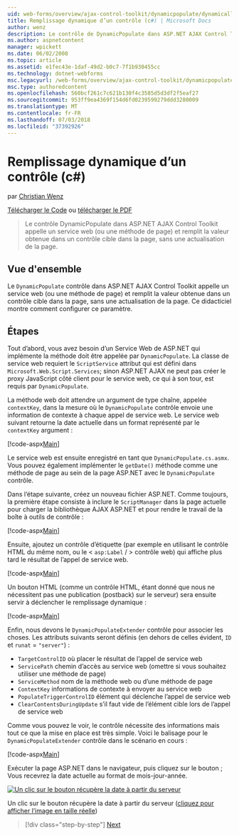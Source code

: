 ```yaml
---
uid: web-forms/overview/ajax-control-toolkit/dynamicpopulate/dynamically-populating-a-control-cs
title: Remplissage dynamique d’un contrôle (c#) | Microsoft Docs
author: wenz
description: Le contrôle de DynamicPopulate dans ASP.NET AJAX Control Toolkit appelle un service web (ou une méthode de page) et remplit la valeur obtenue dans un contrôle cible sur t...
ms.author: aspnetcontent
manager: wpickett
ms.date: 06/02/2008
ms.topic: article
ms.assetid: e1fec43e-1daf-49d2-b0c7-7f1b930455cc
ms.technology: dotnet-webforms
msc.legacyurl: /web-forms/overview/ajax-control-toolkit/dynamicpopulate/dynamically-populating-a-control-cs
msc.type: authoredcontent
ms.openlocfilehash: 560bcf261c7c621b130f4c3585d5d3df2f5eaf27
ms.sourcegitcommit: 953ff9ea4369f154d6fd0239599279ddd3280009
ms.translationtype: MT
ms.contentlocale: fr-FR
ms.lasthandoff: 07/03/2018
ms.locfileid: "37392926"
---
```

<a name="dynamically-populating-a-control-c"></a>Remplissage dynamique d’un contrôle (c#)
====================
par [Christian Wenz](https://github.com/wenz)

[Télécharger le Code](http://download.microsoft.com/download/d/8/f/d8f2f6f9-1b7c-46ad-9252-e1fc81bdea3e/dynamicpopulate0.cs.zip) ou [télécharger le PDF](http://download.microsoft.com/download/b/6/a/b6ae89ee-df69-4c87-9bfb-ad1eb2b23373/dynamicpopulate0CS.pdf)

> Le contrôle DynamicPopulate dans ASP.NET AJAX Control Toolkit appelle un service web (ou une méthode de page) et remplit la valeur obtenue dans un contrôle cible dans la page, sans une actualisation de la page.


## <a name="overview"></a>Vue d'ensemble

Le `DynamicPopulate` contrôle dans ASP.NET AJAX Control Toolkit appelle un service web (ou une méthode de page) et remplit la valeur obtenue dans un contrôle cible dans la page, sans une actualisation de la page. Ce didacticiel montre comment configurer ce paramètre.

## <a name="steps"></a>Étapes

Tout d’abord, vous avez besoin d’un Service Web de ASP.NET qui implémente la méthode doit être appelée par `DynamicPopulate`. La classe de service web requiert le `ScriptService` attribut qui est défini dans `Microsoft.Web.Script.Services`; sinon ASP.NET AJAX ne peut pas créer le proxy JavaScript côté client pour le service web, ce qui à son tour, est requis par `DynamicPopulate`.

La méthode web doit attendre un argument de type chaîne, appelée `contextKey`, dans la mesure où le `DynamicPopulate` contrôle envoie une information de contexte à chaque appel de service web. Le service web suivant retourne la date actuelle dans un format représenté par le `contextKey` argument :

[!code-aspx[Main](dynamically-populating-a-control-cs/samples/sample1.aspx)]

Le service web est ensuite enregistré en tant que `DynamicPopulate.cs.asmx`. Vous pouvez également implémenter le `getDate()` méthode comme une méthode de page au sein de la page ASP.NET avec le `DynamicPopulate` contrôle.

Dans l’étape suivante, créez un nouveau fichier ASP.NET. Comme toujours, la première étape consiste à inclure le `ScriptManager` dans la page actuelle pour charger la bibliothèque AJAX ASP.NET et pour rendre le travail de la boîte à outils de contrôle :

[!code-aspx[Main](dynamically-populating-a-control-cs/samples/sample2.aspx)]

Ensuite, ajoutez un contrôle d’étiquette (par exemple en utilisant le contrôle HTML du même nom, ou le &lt; `asp:Label`  / &gt; contrôle web) qui affiche plus tard le résultat de l’appel de service web.

[!code-aspx[Main](dynamically-populating-a-control-cs/samples/sample3.aspx)]

Un bouton HTML (comme un contrôle HTML, étant donné que nous ne nécessitent pas une publication (postback) sur le serveur) sera ensuite servir à déclencher le remplissage dynamique :

[!code-aspx[Main](dynamically-populating-a-control-cs/samples/sample4.aspx)]

Enfin, nous devons le `DynamicPopulateExtender` contrôle pour associer les choses. Les attributs suivants seront définis (en dehors de celles évident, `ID` et `runat` = `"server"`) :

- `TargetControlID` où placer le résultat de l’appel de service web
- `ServicePath` chemin d’accès au service web (omettre si vous souhaitez utiliser une méthode de page)
- `ServiceMethod` nom de la méthode web ou d’une méthode de page
- `ContextKey` informations de contexte à envoyer au service web
- `PopulateTriggerControlID` élément qui déclenche l’appel de service web
- `ClearContentsDuringUpdate` s’il faut vide de l’élément cible lors de l’appel de service web

Comme vous pouvez le voir, le contrôle nécessite des informations mais tout ce que la mise en place est très simple. Voici le balisage pour le `DynamicPopulateExtender` contrôle dans le scénario en cours :

[!code-aspx[Main](dynamically-populating-a-control-cs/samples/sample5.aspx)]

Exécuter la page ASP.NET dans le navigateur, puis cliquez sur le bouton ; Vous recevrez la date actuelle au format de mois-jour-année.


[![Un clic sur le bouton récupère la date à partir du serveur](dynamically-populating-a-control-cs/_static/image2.png)](dynamically-populating-a-control-cs/_static/image1.png)

Un clic sur le bouton récupère la date à partir du serveur ([cliquez pour afficher l’image en taille réelle](dynamically-populating-a-control-cs/_static/image3.png))

> [!div class="step-by-step"]
> [Next](dynamically-populating-a-control-using-javascript-code-cs.md)
